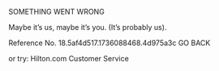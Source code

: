 SOMETHING WENT WRONG

Maybe it’s us, maybe it’s you.
(It’s probably us).

Reference No. 18.5af4d517.1736088468.4d975a3c
GO BACK

or try:
Hilton.com Customer Service